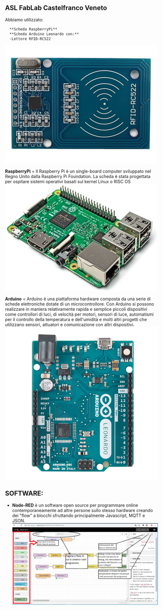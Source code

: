  ## ASL FabLab Castelfranco Veneto

Abbiamo utilizzato:
    
      **Scheda RaspberryPi**
      **Scheda Arduino Leonardo con:**
      -Lettore RFID-RC522 
     
![3](/IMAGES/3.jpg)
    


**RaspberryPi** = Il Raspberry Pi è un single-board computer sviluppato nel Regno Unito dalla Raspberry Pi Foundation. La scheda è stata progettata per ospitare sistemi operativi basati sul kernel Linux  o RISC OS
![1](/IMAGES/1.jpg)





**Arduino** = Arduino è una piattaforma hardware composta da una serie di schede elettroniche dotate di un microcontrollore. Con Arduino si possono realizzare in maniera relativamente rapida e semplice piccoli dispositivi come controllori di luci, di velocità per motori, sensori di luce, automatismi per il controllo della temperatura e dell&#39;umidità e molti altri progetti che utilizzano sensori, attuatori e comunicazione con altri dispositivi.
![2](/IMAGES/2.jpg)




## **SOFTWARE:**

* **Node-RED** è un software open source per programmare online contemporaneamente ad altre persone sullo stesso hardware creando dei &quot;flow&quot; a blocchi sfruttando principalmente Javascript, MQTT e JSON.
![4](/IMAGES/4.jpg)
      
